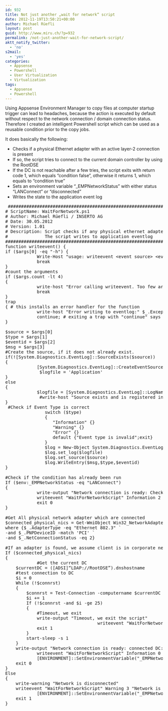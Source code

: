```yaml
---
id: 932
title: Not just another „wait for network“ script
date: 2012-11-19T13:50:21+00:00
author: Michael Rüefli
layout: post
guid: http://www.miru.ch/?p=932
permalink: /not-just-another-wait-for-network-script/
aktt_notify_twitter:
  - 'no'
s2mail:
  - 'yes'
categories:
  - Appsense
  - Powershell
  - User Virtualization
  - Virtualization
tags:
  - Appsense
  - Powershell
---
```

Using Appsense Environment Manager to copy files at computer startup trigger can lead to headaches, because the action is executed by default without respect to the network connection / domain connection status. Therefore I created an intelligent Powershell script which can be used as a reusable condition prior to the copy jobs.

It does basically the following:

  * Checks if a physical Ethernet adapter with an active layer-2 connection is present
  * If so, the script tries to connect to the current domain controller by using the RootDSE
  * If the DC is not reachable after a few tries, the script exits with return code 1, which equals &#8220;condition false&#8221;, otherwise it returns 1, which equals to &#8220;condition true&#8221;
  * Sets an environment variable &#8220;_EMPNetworkStatus&#8221; with either status &#8220;LANConnect&#8221; or &#8220;disconnected&#8221;
  * Writes the state to the application event log

<pre> ################################################################################################################
# ScriptName: WaitForNetwork.ps1
# Author: Michael Rüefli / INSERTO AG
# Date: 30.05.2012
# Version: 1.01
# Description: Script checks if any physical ethernet adapter is connected and tries to reach current DC
#              The script writes to application eventlog
################################################################################################################
function writeevent() {
if ($args[0] -eq "-h") {
            Write-Host "usage: writeevent &lt;event source&gt; &lt;event type:Information,Warning,Error &lt;event id&gt; &gt; &lt;event text&gt;"
            break
}
#count the arguments
if ($args.count -lt 4)
{
            write-host "Error calling writeevent. Too few arguments. use option -h to see help" -foregroundcolor "red"
            break
}
trap 
{ # this installs an error handler for the function
            write-host "Error writing to eventlog:" $_.Exception.GetType().FullName + $_.Exception.Message
            continue; # exiting a trap with "continue" says to continue on the next line of the script
}

$source = $args[0]
$type = $args[1]
$eventid = $args[2]
$msg = $args[3]
#Create the source, if it does not already exist.
if(![System.Diagnostics.EventLog]::SourceExists($source))
{
            [System.Diagnostics.EventLog]::CreateEventSource($source,'Application')
             $logfile = 'Application'
}
else 
{
            $logfile = [System.Diagnostics.EventLog]::LogNameFromSourceName($source,'.')
             #write-host "Source exists and is registered in the $logfile Log"
}
 #Check if Event Type is correct
               switch ($type) 
               { 
                  "Information" {} 
                  "Warning" {} 
                  "Error" {} 
                  default {"Event type is invalid";exit}
               }
               $log = New-Object System.Diagnostics.EventLog 
               $log.set_log($logfile) 
               $log.set_source($source)
               $log.WriteEntry($msg,$type,$eventid)
}

#Check if the condition has already been run
If ($env:_EMPNetworkStatus -eq "LANConnect")
{
            write-output "Network connection is ready: Check has already been run"
            writeevent "WaitForNetworkScript" Information 2 "Network connection is ready: Check has already been run"
            exit 0
}

#Get All physical network adapter which are connected
$connected_physical_nics = Get-WmiObject Win32_NetworkAdapter | `
where {$_.AdapterType -eq "Ethernet 802.3" `
-and $_.PNPDeviceID -match 'PCI' `
-and $_.NetConnectionStatus -eq 2} 

#If an adapter is found, we assume client is in corporate network
If ($connected_physical_nics)
{
            #Get the current DC
    $currentDC = ([ADSI]“LDAP://RootDSE”).dnshostname
    #test connection to DC
    $i = 0
    While (!$connrst)
    {
        $connrst = Test-Connection -computername $currentDC -Count 1 -ea SilentlyContinue
        $i += 1
        If (!$connrst -and $i -ge 25)
        {
            #Timeout, we exit
            write-output "Timeout, we exit the script"
                                   writeevent "WaitForNetworkScript" Warning 1 "Timeout, network connection not ready: Error while trying to reach DC: $currentDC"
            exit 1
        }
        start-sleep -s 1
    }
    write-output "Network connection is ready: connected DC: $currentDC"
            writeevent "WaitForNetworkScript" Information 0 "Network connection is ready: connected DC: $currentDC"
            [ENVIRONMENT]::SetEnvironmentVariable("_EMPNetworkStatus", "LANConnect", "MACHINE")
    exit 0
}
Else
{
    write-warning "Network is disconnected"
    writeevent "WaitForNetworkScript" Warning 3 "Network is disconnected"
            [ENVIRONMENT]::SetEnvironmentVariable("_EMPNetworkStatus", "Disconnected", "MACHINE")
    exit 1
}</pre>